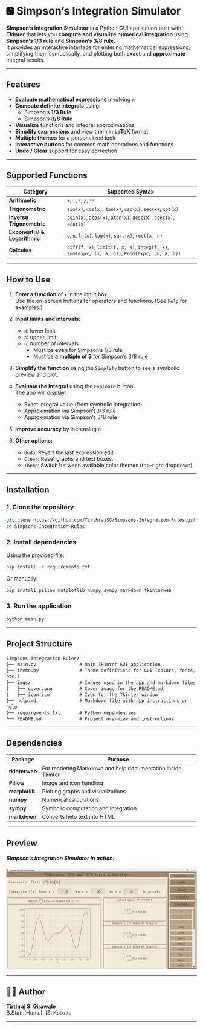 # <img src="imgs/icon.png" alt="emoji" width="20" height="20"> Simpson’s Integration Simulator



**Simpson’s Integration Simulator** is a Python GUI application built with **Tkinter** that lets you **compute and visualize numerical integration** using **Simpson’s 1/3 rule** and **Simpson’s 3/8 rule**.  
It provides an interactive interface for entering mathematical expressions, simplifying them symbolically, and plotting both **exact** and **approximate** integral results.

---

## Features

- **Evaluate mathematical expressions** involving `x`
- **Compute definite integrals** using:
  - Simpson’s **1/3 Rule**
  - Simpson’s **3/8 Rule**
- **Visualize** functions and integral approximations
- **Simplify expressions** and view them in **LaTeX** format
- **Multiple themes** for a personalized look
- **Interactive buttons** for common math operations and functions
-  **Undo / Clear** support for easy correction

---

## Supported Functions

| Category | Supported Syntax |
|-----------|------------------|
| **Arithmetic** | `+`, `-`, `*`, `/`, `**` |
| **Trigonometric** | `sin(x)`, `cos(x)`, `tan(x)`, `csc(x)`, `sec(x)`, `cot(x)` |
| **Inverse Trigonometric** | `asin(x)`, `acos(x)`, `atan(x)`, `acsc(x)`, `asec(x)`, `acot(x)` |
| **Exponential & Logarithmic** | `e`, `π`, `ln(x)`, `log(x)`, `sqrt(x)`, `root(x, n)` |
| **Calculus** | `diff(f, x)`, `limit(f, x, a)`, `integ(f, x)`, `Sum(expr, (x, a, b))`, `Prod(expr, (x, a, b))` |

---

## How to Use

1. **Enter a function** of `x` in the input box.  
   Use the on-screen buttons for operators and functions. (See `Help` for examples.)

2. **Input limits and intervals**:
   - `a`: lower limit  
   - `b`: upper limit  
   - `n`: number of intervals  
     - Must be **even** for Simpson’s 1/3 rule  
     - Must be a **multiple of 3** for Simpson’s 3/8 rule  

3. **Simplify the function** using the `Simplify` button to see a symbolic preview and plot.

4. **Evaluate the integral** using the `Evaluate` button.  
   The app will display:
   - Exact integral value (from symbolic integration)
   - Approximation via Simpson’s 1/3 rule
   - Approximation via Simpson’s 3/8 rule

5. **Improve accuracy** by increasing `n`.

6. **Other options:**
   - `Undo`: Revert the last expression edit.  
   - `Clear`: Reset graphs and text boxes.  
   - `Theme`: Switch between available color themes (top-right dropdown).

---

## Installation

### 1. Clone the repository
```bash
git clone https://github.com/TirthrajSG/Simpsons-Integration-Rules.git
cd Simpsons-Integration-Rules
```

### 2. Install dependencies
Using the provided file:
```bash
pip install -r requirements.txt
```
Or manually:
```bash
pip install pillow matplotlib numpy sympy markdown tkinterweb
```

### 3. Run the application
```bash
python main.py
```

---

## Project Structure
```
Simpsons-Integration-Rules/
├── main.py                # Main Tkinter GUI application
├── theme.py               # Theme definitions for GUI (colors, fonts, etc.)
├── imgs/                  # Images used in the app and markdown files
│   ├── cover.png          # Cover image for the README.md
│   ├── icon.ico           # Icon for the Tkinter window
├── help.md                # Markdown file with app instructions or help
├── requirements.txt       # Python dependencies
└── README.md              # Project overview and instructions
```

---

## Dependencies

| Package | Purpose |
|----------|----------|
| **tkinterweb** | For rendering Markdown and help documentation inside Tkinter |
| **Pillow** | Image and icon handling |
| **matplotlib** | Plotting graphs and visualizations |
| **numpy** | Numerical calculations |
| **sympy** | Symbolic computation and integration |
| **markdown** | Converts help text into HTML |

---

## Preview

#### *Simpson’s Integration Simulator in action:*
![](imgs/cover.png)

---

## 🧑‍💻 Author

**Tirthraj S. Girawale**  
B.Stat. (Hons.), ISI Kolkata  

---
